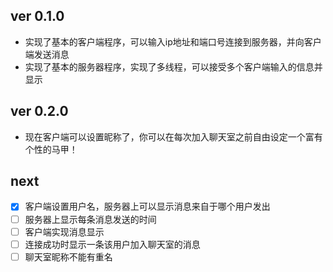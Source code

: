 ## ver 0.1.0

+ 实现了基本的客户端程序，可以输入ip地址和端口号连接到服务器，并向客户端发送消息
+ 实现了基本的服务器程序，实现了多线程，可以接受多个客户端输入的信息并显示  

## ver 0.2.0

+ 现在客户端可以设置昵称了，你可以在每次加入聊天室之前自由设定一个富有个性的马甲！

## next
- [x] 客户端设置用户名，服务器上可以显示消息来自于哪个用户发出
- [ ] 服务器上显示每条消息发送的时间
- [ ] 客户端实现消息显示
- [ ] 连接成功时显示一条该用户加入聊天室的消息
- [ ] 聊天室昵称不能有重名